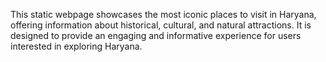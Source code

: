 This static webpage showcases the most iconic places to visit in Haryana, offering information about historical, cultural, and natural attractions. It is designed to provide an engaging and informative experience for users interested in exploring Haryana.
